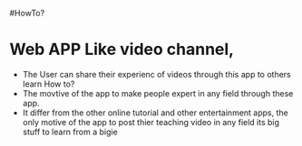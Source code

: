 #HowTo?
<h1>
Web APP Like video channel,
</h1>
<p><ul>
<li>
The User can share their experienc of videos through this app to others learn How to?</li>
<li>
The movtive of the app to make people expert in any field through these app.</li>
<li>It differ from the other online tutorial and other entertainment apps, the only motive of the app to post thier teaching video in any field its big stuff to learn from a bigie </li>
</ul>
</p>



